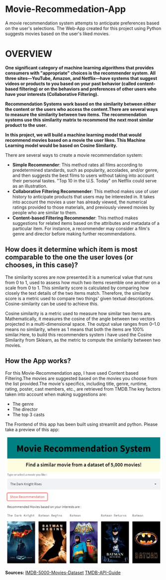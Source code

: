 # Movie-Recommedation-App
A movie recommendation system attempts to anticipate preferences based on the user's selections. The Web-App created for this project using Python suggests movies based on the user's liked movies.

<h1>OVERVIEW</h1>
<b> One significant category of machine learning algorithms that provides consumers with "appropriate" choices is the recommender system. All three sites—YouTube, Amazon, and Netflix—have systems that suggest videos or products to you based on your past behavior (called content-based filtering) or on the behaviors and preferences of other users who have your interests (Collaborative Filtering).

Recommendation Systems work based on the similarity between either the content or the users who access the content.There are several ways to measure the similarity between two items. The recommendation systems use this similarity matrix to recommend the next most similar product to the user.

In this project, we will build a machine learning model that would recommend movies based on a movie the user likes. This Machine Learning model would be based on Cosine Similarity.</b>

There are several ways to create a movie recommendation system:
- <b>Simple Recommender</b>: This method rates all films according to predetermined standards, such as popularity, accolades, and/or genre, and then suggests the best films to users without taking into account their personal tastes. "Top 10 in the U.S. Today" on Netflix could serve as an illustration.
- <b>Collaborative Filtering Recommender</b>: This method makes use of user history to anticipate products that users may be interested in. It takes into account the movies a user has already viewed, the numerical ratings provided to those materials, and previously viewed movies by people who are similar to them.
- <b>Content-based Filtering Recommender</b>: This method makes suggestions for related items based on the attributes and metadata of a particular item. For instance, a recommender may consider a film's genre and director before making further recommendations.

<h2> How does it determine which item is most comparable to the one the user loves (or chooses, in this case)? </h2>

The similarity scores are now presented.It is a numerical value that runs from 0 to 1, used to assess how much two items resemble one another on a scale from 0 to 1. This similarity score is calculated by comparing how closely the text details of the two items match. Therefore, the similarity score is a metric used to compare two things' given textual descriptions. Cosine-similarity can be used to achieve this.

Cosine similarity is a metric used to measure how similar two items are. Mathematically, it measures the cosine of the angle between two vectors projected in a multi-dimensional space. The output value ranges from 0–1.0 means no similarity, where as 1 means that both the items are 100% similar.Here, to build this recommenders system i have used the Cosine Similarity from Sklearn, as the metric to compute the similarity between two movies.
 
<h2> How the App works? </h2>

For this Movie-Recommendation app, I have used Content based Filtering.The movies are suggested based on the movies you choose from the list provided.The movie's specifics, including title, genre, runtime, rating, poster, cast members, etc., are retrieved from TMDB.The key factors taken into account when making suggestions are:

- The genre
- The director 
- The top 3 casts 

The Frontend of this app has been built using streamlit and python. Please take a preview of this app:

![image](https://github.com/priyankac15/Movies-Recommedation-App/blob/main/MovieRecommendation_AppImage.jpg)


<b>Sources:</b>
[IMDB-5000-Movies-Dataset](https://www.kaggle.com/datasets/carolzhangdc/imdb-5000-movie-dataset)
[TMDB-API-Guide](https://www.themoviedb.org/documentation/api)


